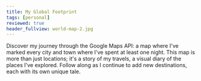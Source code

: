 ```yaml
---
title: My Global Footprint
tags: [personal]
reviewed: true
header_fullview: world-map-2.jpg
---
```

Discover my journey through the Google Maps API: a map where I've marked every city and town where I've spent at least one night. This map is more than just locations; it's a story of my travels, a visual diary of the places I've explored. Follow along as I continue to add new destinations, each with its own unique tale.

<div id="map" style="width:100%; height: 400px"></div>

<script
      src="https://maps.googleapis.com/maps/api/js?key=AIzaSyCHq3yNM4mSpvgccI8wNdXMVoI8j_dKKKk&callback=initMap&v=weekly" async></script>
<script>
let map;

function initMap() {
  map = new google.maps.Map(document.getElementById("map"), {
    center: { lat: 47.603832, lng: -122.330062 },
    
    zoom: 6,
  });
  
  {% for city in site.data.cities %}
  new google.maps.Marker({ position: { lat: {{city.lat}}, lng: {{city.long}} }, map, title: "{{city.name}}" });
  {% endfor %}

}
</script>